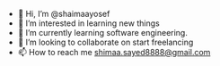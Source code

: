 - 👋 Hi, I’m @shaimaayosef
- 👀 I’m interested in learning new things
- 🌱 I’m currently learning software engineering.
- 💞️ I’m looking to collaborate on start freelancing 
- 📫 How to reach me shimaa.sayed8888@gmail.com

<!---
shaimaayosef/shaimaayosef is a ✨ special ✨ repository because its `README.md` (this file) appears on your GitHub profile.
You can click the Preview link to take a look at your changes.
--->
